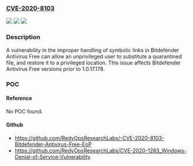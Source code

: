 ### [CVE-2020-8103](https://cve.mitre.org/cgi-bin/cvename.cgi?name=CVE-2020-8103)
![](https://img.shields.io/static/v1?label=Product&message=Bitdefender%20Antivirus%20Free&color=blue)
![](https://img.shields.io/static/v1?label=Version&message=%3C%201.0.17.178%20&color=brighgreen)
![](https://img.shields.io/static/v1?label=Vulnerability&message=CWE-59%20Improper%20Link%20Resolution%20Before%20File%20Access%20('Link%20Following')&color=brighgreen)

### Description

A vulnerability in the improper handling of symbolic links in Bitdefender Antivirus Free can allow an unprivileged user to substitute a quarantined file, and restore it to a privileged location. This issue affects Bitdefender Antivirus Free versions prior to 1.0.17.178.

### POC

#### Reference
No POC found.

#### Github
- https://github.com/RedyOpsResearchLabs/-CVE-2020-8103-Bitdefender-Antivirus-Free-EoP
- https://github.com/RedyOpsResearchLabs/CVE-2020-1283_Windows-Denial-of-Service-Vulnerability

